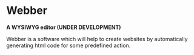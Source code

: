 # Webber
 **A WYSIWYG editor (UNDER DEVELOPMENT)**
 
Webber is a software which will help to create websites by automatically generating html code for some predefined action.
